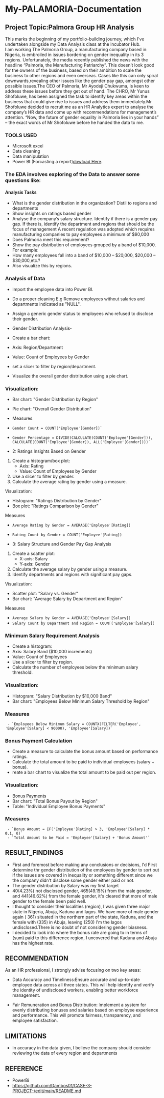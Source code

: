 # My-PALAMORIA-Documentation

## Project Topic:Palmora Group HR Analysis
This marks the beginning of my portfolio-building journey, which I've undertaken alongside my Data Analysis class at the Incubator Hub.  
I am working The Palmoria Group, a manufacturing company based in Nigeria, is embroiled in issues bordering on gender inequality in its 3 regions. Unfortunately, the media recently published the news with the headline “Palmoria, the Manufacturing Patriarchy”. This doesn’t look good for the owners of the business, based on their ambition to scale the business to other regions and even overseas. Cases like this can only spiral downwards,revealing other issues like the gender pay gap, amongst other possible issues.The CEO of Palmoria, Mr Ayodeji Chukwuma, is keen to address these issues before they get out of hand. The CHRO, Mr Yunus Shofoluwe, has been assigned the task to identify key areas within the business that could give rise to issues and address them immediately.Mr Shofoluwe decided to recruit me as an HR Analytics expert to analyse the company’s HR data and come up with recommendations for management’s attention. “Now, the future of gender equality in Palmoria lies in your hands” – the exact words of Mr Shofoluwe before he handed the data to me.

### TOOLS USED
-   Microsoft excel 
  -    Data cleaning
  -    Data manipulation
-   Power BI (Forcasting a report)[dowload Here](https://www.microsoft.com/en-gb/power-platform/products/power-bi/).



###   The EDA involves exploring of the Data to answer some questions like:

####   Analysis Tasks
-    What is the gender distribution in the organization? Distil to regions and departments
-    Show insights on ratings based gender
-    Analyse the company’s salary structure. Identify if there is a gender pay gap. If there is, identify the department and regions that should be the focus of management A recent regulation was adopted which requires manufacturing companies to pay employees a minimum of $90,000
-    Does Palmoria meet this requirement?
-    Show the pay distribution of employees grouped by a band of $10,000. For example:
-    How many employees fall into a band of $10,000 – $20,000, $20,000 – $30,000,etc.?
-    Also visualize this by regions.


### Analysis of Data

-  Import the employee data into Power BI.
-  Do a proper cleaning E.g
 Remove employees without salaries and departments indicated as "NULL".
-  Assign a generic gender status to employees who refused to disclose their gender.

-  Gender Distribution Analysis-
-  Create a bar chart:
-  Axis: Region/Department
-  Value: Count of Employees by Gender
-  set a slicer to filter by region/department.
-  Visualize the overall gender distribution using a pie chart.

### Visualization: 
-  Bar chart: "Gender Distribution by Region"
-  Pie chart: "Overall Gender Distribution"

- Measures
-     Gender Count = COUNT('Employee'[Gender])`
-     Gender Percentage = DIVIDE(CALCULATE(COUNT('Employee'[Gender])), CALCULATE(COUNT('Employee'[Gender]), ALL('Employee'[Gender])))`

- 2: Ratings Insights Based on Gender
1. Create a histogram/box plot:
    - Axis: Rating
    - Value: Count of Employees by Gender
2. Use a slicer to filter by gender.
3. Calculate the average rating by gender using a measure.

Visualization:
- Histogram: "Ratings Distribution by Gender"
- Box plot: "Ratings Comparison by Gender"

Measures
- `Average Rating by Gender = AVERAGE('Employee'[Rating])`
- `Rating Count by Gender = COUNT('Employee'[Rating])`

- 3: Salary Structure and Gender Pay Gap Analysis
1. Create a scatter plot:
    - X-axis: Salary
    - Y-axis: Gender
2. Calculate the average salary by gender using a measure.
3. Identify departments and regions with significant pay gaps.

Visualization:
- Scatter plot: "Salary vs. Gender"
- Bar chart: "Average Salary by Department and Region"

Measures 
- `Average Salary by Gender = AVERAGE('Employee'[Salary])`
- `Salary Count by Department and Region = COUNT('Employee'[Salary])`

 ### Minimum Salary Requirement Analysis
 - Create a histogram:
 - Axis: Salary Band ($10,000 increments)
 - Value: Count of Employees
 - Use a slicer to filter by region.
-  Calculate the number of employees below the minimum salary threshold.

### Visualization:
 - Histogram: "Salary Distribution by $10,000 Band"
 - Bar chart: "Employees Below Minimum Salary Threshold by Region"

### Measures
     - `Employees Below Minimum Salary = COUNTX(FILTER('Employee', 'Employee'[Salary] < 90000), 'Employee'[Salary])`

 ### Bonus Payment Calculation
-  Create a measure to calculate the bonus amount based on performance ratings.
-  Calculate the total amount to be paid to individual employees (salary + bonus).
-  reate a bar chart to visualize the total amount to be paid out per region.

### Visualization:
-   Bonus Payments
-   Bar chart: "Total Bonus Payout by Region"
- Table: "Individual Employee Bonus Payments"

### Measures
     - `Bonus Amount = IF('Employee'[Rating] > 3, 'Employee'[Salary] * 0.1, 0)`
     - `Total Amount to be Paid = 'Employee'[Salary] + 'Bonus Amount'`

## RESULT_FINDINGS 
-  First and foremost before making any conclusions or decisions, I'd First determine thr gender distribution of the employees  by gender to sort out if the issues are covered in inequality or something different since we the company didn't disclose some gender either paid or not.
-  The gender distribution by Salary was my first target
-   40(4.23%) not disclosed gender, 465(49.15%) from the male gender,  and 441(46.62%) from the female gender, it's cleared that more of male gender to the female been paid well.
-  I thought to consider their localities (region), I was given three major state in Nigeria, Abuja, Kaduna and lagos. We have  more of male gender again ( 361) situated in the northern part of the state, Kaduna,  and the female with (335) in Abuja, leaving (250) I'm the lagos undisclosed.There is no doubt of not considering gender biasness.
-  I decided to look into where the bonus rate are going to in terms of (sum) paid to this difference region, I uncovered that Kaduna and Abuja has the highest rate.

## RECOMMENDATION 

As an HR professional, I strongly advise focusing on two key areas:
- Data Accuracy and Timeliness:Ensure accurate and up-to-date employee data across all three states. This will help identify and verify the identity of undisclosed workers, enabling better workforce management.

- Fair Remuneration and Bonus Distribution: Implement a system for evenly distributing bonuses and salaries based on employee experience and performance. This will promote fairness, transparency, and employee satisfaction.

## LIMITATIONS 
-  In accuracy in the data given, I believe the company should consider reviewing the data of every region and departments

## REFERENCE 

-  PowerBi
- https://github.com/Dambos01/CASE-3-PROJECT-/edit/main/README.md
   
